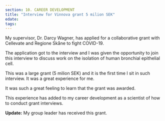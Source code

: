 ```yaml
---
section: 10. CAREER DEVELOPMENT
title: "Interview for Vinnova grant 5 milion SEK"
edate: 
tags:
---
```


My supervisor, Dr. Darcy Wagner, has applied for a collaborative grant with Cellevate and Regione Skåne to fight COVID-19.

The application got to the interview and I was given the opportunity to join this interview to discuss work on the isolation of human bronchial epithelial cell. 

This was a large grant (5 milion SEK) and it is the first time I sit in such interview. It was a great experience for me.

It was such a great feeling to learn that the grant was awarded.

This experience has added to my career development as a scientist of how to conduct grant interviews. 


**Update:** My group leader has received this grant.